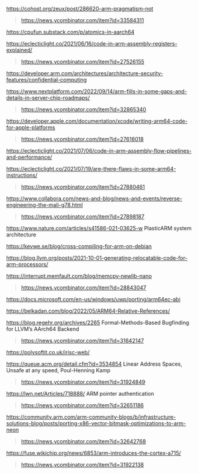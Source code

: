 https://cohost.org/zeux/post/286620-arm-pragmatism-not
> https://news.ycombinator.com/item?id=33584311

https://cpufun.substack.com/p/atomics-in-aarch64

https://eclecticlight.co/2021/06/16/code-in-arm-assembly-registers-explained/
> https://news.ycombinator.com/item?id=27526155

https://developer.arm.com/architectures/architecture-security-features/confidential-computing

https://www.nextplatform.com/2022/09/14/arm-fills-in-some-gaps-and-details-in-server-chip-roadmaps/
> https://news.ycombinator.com/item?id=32865340

https://developer.apple.com/documentation/xcode/writing-arm64-code-for-apple-platforms
> https://news.ycombinator.com/item?id=27616018

https://eclecticlight.co/2021/07/06/code-in-arm-assembly-flow-pipelines-and-performance/

https://eclecticlight.co/2021/07/19/are-there-flaws-in-some-arm64-instructions/
> https://news.ycombinator.com/item?id=27880461

https://www.collabora.com/news-and-blog/news-and-events/reverse-engineering-the-mali-g78.html
> https://news.ycombinator.com/item?id=27898187

https://www.nature.com/articles/s41586-021-03625-w PlasticARM system architecture

https://kevwe.se/blog/cross-compiling-for-arm-on-debian

https://blog.llvm.org/posts/2021-10-01-generating-relocatable-code-for-arm-processors/

https://interrupt.memfault.com/blog/memcpy-newlib-nano
> https://news.ycombinator.com/item?id=28843047

https://docs.microsoft.com/en-us/windows/uwp/porting/arm64ec-abi

https://belkadan.com/blog/2022/05/ARM64-Relative-References/

https://blog.regehr.org/archives/2265 Formal-Methods-Based Bugfinding for LLVM’s AArch64 Backend
> https://news.ycombinator.com/item?id=31642147

https://polysoftit.co.uk/irisc-web/

https://queue.acm.org/detail.cfm?id=3534854 Linear Address Spaces, Unsafe at any speed, Poul-Henning Kamp
> https://news.ycombinator.com/item?id=31924849

https://lwn.net/Articles/718888/ ARM pointer authentication
> https://news.ycombinator.com/item?id=32651186

https://community.arm.com/arm-community-blogs/b/infrastructure-solutions-blog/posts/porting-x86-vector-bitmask-optimizations-to-arm-neon
> https://news.ycombinator.com/item?id=32642768

https://fuse.wikichip.org/news/6853/arm-introduces-the-cortex-a715/
> https://news.ycombinator.com/item?id=31922138